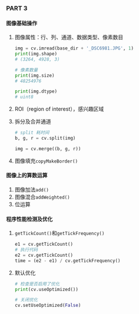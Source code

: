 ### PART 3

#### 图像基础操作

1. 图像属性：行、列、通道、数据类型、像素数目

   ```python
   img = cv.imread(base_dir + '_DSC6981.JPG', 1)
   print(img.shape)
   # (3264, 4928, 3)
   
   # 像素数量
   print(img.size)
   # 48254976
   
   print(img.dtype)
   # uint8
   ```

2. ROI（region of interest），感兴趣区域

3. 拆分及合并通道

   ```python
   # split 耗时间
   b, g, r = cv.split(img)
   
   img = cv.merge((b, g, r))
   ```

4. 图像填充`copyMakeBorder()`



#### 图像上的算数运算

1. 图像加法`add()`
2. 图像混合`addWeighted()`
3. 位运算



#### 程序性能检测及优化

1. `getTickCount()`和`getTickFrequency()`

   ```python
   e1 = cv.getTickCount()
   # 执行代码
   e2 = cv.getTickCount()
   time = (e2 - e1) / cv.getTickFrequency()
   ```

2. 默认优化

   ```python
   # 检查是否启用了优化
   print(cv.useOptimized())
   
   # 关闭优化
   cv.setUseOptimized(False)
   ```

   

